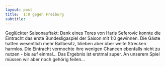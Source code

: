 ```yaml
---
layout: post
title:  1:0 gegen Freiburg
subtitle:  
---
```


Geglückter Saisonauftakt: Dank eines Tores von Haris Seferovic konnte die Eintracht das erste Bundesligaspiel der Saison mit 1:0 gewinnen. Die Gäste hatten wesentlich mehr Ballbesitz, blieben aber über weite Strecken harmlos. Die Eintracht vermochte ihre wenigen Chancen ebenfalls nicht zu nutzen - bis auf einmal... Das Ergebnis ist erstmal super. An unserem Spiel müssen wir aber noch gehörig feilen...


